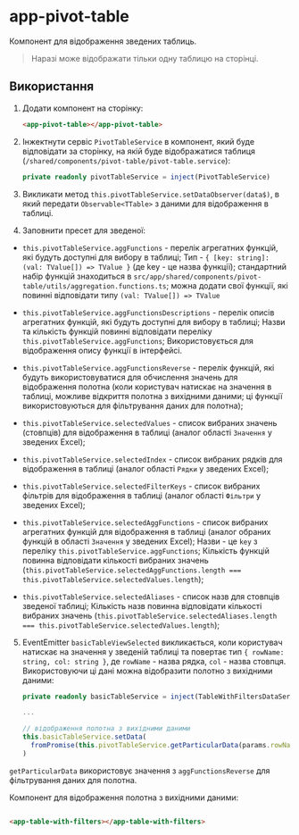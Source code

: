 # app-pivot-table

Компонент для відображення зведених таблиць.

> Наразі може відображати тільки одну таблицю на сторінці.

## Використання

1. Додати компонент на сторінку:

    ```html
    <app-pivot-table></app-pivot-table>
    ```

2. Інжектнути сервіс `PivotTableService` в компонент, який буде відповідати за сторінку, на якій буде відображатися таблиця (`/shared/components/pivot-table/pivot-table.service`):

    ```typescript
    private readonly pivotTableService = inject(PivotTableService)
    ```

3. Викликати метод `this.pivotTableService.setDataObserver(data$)`, в який передати `Observable<TTable>` з даними для відображення в таблиці.

4. Заповнити пресет для зведеної:

* `this.pivotTableService.aggFunctions` - перелік агрегатних функцій, які будуть доступні для вибору в таблиці;
  Тип - `{ [key: string]: (val: TValue[]) => TValue }` (де key - це назва функції);
  стандартний набір функцій знаходиться в `src/app/shared/components/pivot-table/utils/aggregation.functions.ts`;
  можна додати свої функції, які повинні відповідати типу `(val: TValue[]) => TValue`

* `this.pivotTableService.aggFunctionsDescriptions` - перелік описів агрегатних функцій, які будуть доступні для вибору в таблиці;
  Назви та кількість функцій повинні відповідати переліку `this.pivotTableService.aggFunctions`;
  Використовується для відображення опису функції в інтерфейсі.

* `this.pivotTableService.aggFunctionsReverse` - перелік функцій, які будуть використовуватися для обчислення значень для відображення полотна
  (коли користувач натискає на значення в таблиці, можливе відкриття полотна з вихідними даними; ці функції використовуються для фільтрування даних для полотна);

* `this.pivotTableService.selectedValues` - список вибраних значень (стовпців) для відображення в таблиці (аналог області `Значення` у зведених Excel);

* `this.pivotTableService.selectedIndex` - список вибраних рядків для відображення в таблиці (аналог області `Рядки` у зведених Excel);

* `this.pivotTableService.selectedFilterKeys` - список вибраних фільтрів для відображення в таблиці (аналог області `Фільтри` у зведених Excel);

* `this.pivotTableService.selectedAggFunctions` - список вибраних агрегатних функцій для відображення в таблиці (аналог обраних функцій в області `Значення` у зведених Excel);
  Назви - це `key` з переліку `this.pivotTableService.aggFunctions`; Кількість функцій повинна відповідати кількості вибраних значень
  (`this.pivotTableService.selectedAggFunctions.length === this.pivotTableService.selectedValues.length`);

* `this.pivotTableService.selectedAliases` - список назв для стовпців зведеної таблиці; Кількість назв повинна відповідати кількості вибраних значень
  (`this.pivotTableService.selectedAliases.length === this.pivotTableService.selectedValues.length`);

5. EventEmitter `basicTableViewSelected` викликається, коли користувач натискає на значення у зведеній таблиці та повертає тип `{ rowName: string, col: string }`, де `rowName` - назва рядка, `col` - назва стовпця.
   Використовуючи ці дані можна відобразити полотно з вихідними даними:

    ```typescript
    private readonly basicTableService = inject(TableWithFiltersDataService);
   
   ...
   
    // відображення полотна з вихідними даними
    this.basicTableService.setData(
      fromPromise(this.pivotTableService.getParticularData(params.rowName, params.col))
    )
    ```

`getParticularData` використовує значення з `aggFunctionsReverse` для фільтрування даних для полотна.

Компонент для відображення полотна з вихідними даними:

```html

<app-table-with-filters></app-table-with-filters>
```
